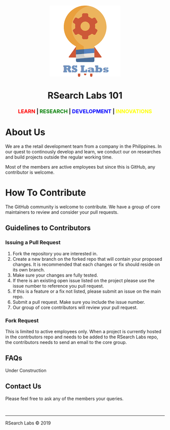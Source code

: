 <p align="center">
<img src="images/inno.png">
</p>

<h1><center>RSearch Labs 101</center></h1>

<h3><center><span style="color:red">LEARN </span>|<span style="color:green"> RESEARCH</span> |<span style="color:blue"> DEVELOPMENT</span> |<span style="color:yellow"> INNOVATIONS</center></center></h1>

# About Us

We are a the retail development team from a company in the Philippines. In our quest to continously develop and learn, we conduct our on researches and build projects outside the regular working time. 

Most of the members are active employees but since this is GitHub, any contributor is welcome.

# How To Contribute 

The GitHub community is welcome to contribute. We have a group of core maintainers to review and consider your pull requests.

## Guidelines to Contributors

### Issuing a Pull Request
1. Fork the repository you are interested in.
2. Create a new branch on the forked repo that will contain your proposed changes. It is recommended that each changes or fix should reside on its own branch.
3. Make sure your changes are fully tested.
4. If there is an existing open issue listed on the project please use the issue number to reference you pull request.
5. If this is a feature or a fix not listed, please submit an issue on the main repo.
6. Submit a pull request. Make sure you include the issue number.
7. Our group of core contributors will review your pull request.

### Fork Request
This is limited to active employees only. When a project is currently hosted in the contrbutors repo and needs to be added to the RSearch Labs repo, the contributors needs to send an email to the core group.

## FAQs
Under Construction

## Contact Us
Please feel free to ask any of the members your queries.


<br/>
<hr/>
RSearch Labs © 2019
